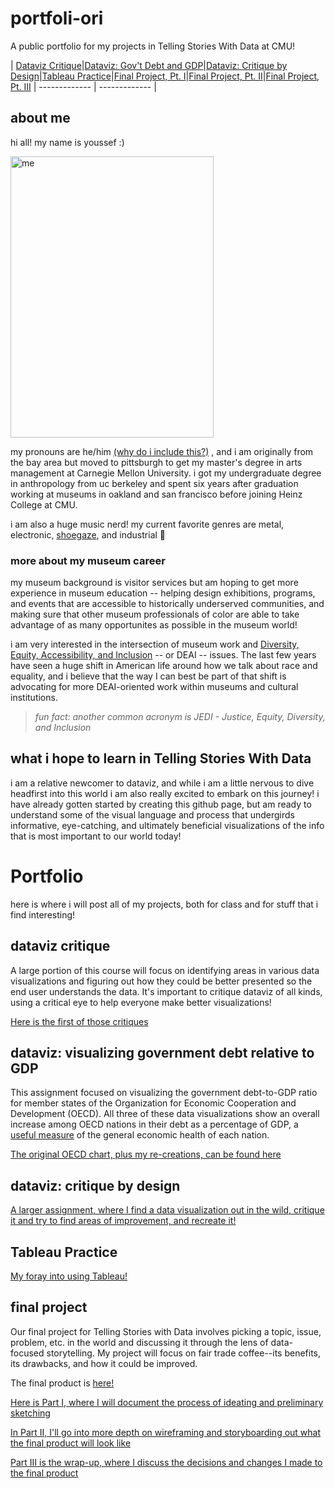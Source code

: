 # portfoli-ori
A public portfolio for my projects in Telling Stories With Data at CMU!

| [Dataviz Critique](https://yshok9192.github.io/portfoli-ori/Critique_1.html)|[Dataviz: Gov't Debt and GDP](https://yshok9192.github.io/portfoli-ori/Dataviz_1.html)|[Dataviz: Critique by Design](https://yshok9192.github.io/portfoli-ori/Dataviz_3and4.html)|[Tableau Practice](https://yshok9192.github.io/portfoli-ori/Dataviz_Tableau_1.html)|[Final Project, Pt. I](https://yshok9192.github.io/portfoli-ori/Final_Project.html)|[Final Project, Pt. II](https://yshok9192.github.io/portfoli-ori/Final_Project_2.html)|[Final Project, Pt. III](https://yshok9192.github.io/portfoli-ori/Final_Project_3.html)
| ------------- | ------------- |


## about me

hi all! my name is youssef :) 

<img src="https://user-images.githubusercontent.com/98067398/150695345-d065d9f7-edfc-4405-8b43-d2870a0a4c74.JPG" alt="me" width="325" height="450">

my pronouns are he/him [(why do i include this?)](https://prospect.org.uk/news/why-we-should-all-start-using-pronouns)
, and i am originally from the bay area but moved to pittsburgh to get my master's degree in arts management at Carnegie Mellon University. i got my undergraduate degree in anthropology from uc berkeley and spent six years after graduation working at museums in oakland and san francisco before joining Heinz College at CMU.

i am also a huge music nerd! my current favorite genres are metal, electronic, [shoegaze](https://youtu.be/OBxJGg6cjqk), and industrial :metal: 

### more about my museum career
my museum background is visitor services but am hoping to get more experience in museum education -- helping design exhibitions, programs, and events that are accessible to historically underserved communities, and making sure that other museum professionals of color are able to take advantage of as many opportunites as possible in the museum world! 

i am very interested in the intersection of museum work and [Diversity, Equity, Accessibility, and Inclusion](https://www.aam-us.org/category/diversity-equity-inclusion-accessibility/) -- or DEAI -- issues. The last few years have seen a huge shift in American life around how we talk about race and equality, and i believe that the way I can best be part of that shift is advocating for more DEAI-oriented work within museums and cultural institutions.
> *fun fact: another common acronym is JEDI - Justice, Equity, Diversity, and Inclusion*

## what i hope to learn in Telling Stories With Data

i am a relative newcomer to dataviz, and while i am a little nervous to dive headfirst into this world i am also really excited to embark on this journey! i have already gotten started by creating this github page, but am ready to understand some of the visual language and process that undergirds informative, eye-catching, and ultimately beneficial visualizations of the info that is most important to our world today! 

# Portfolio
here is where i will post all of my projects, both for class and for stuff that i find interesting!

## dataviz critique

A large portion of this course will focus on identifying areas in various data visualizations and figuring out how they could be better presented so the end user understands the data. It's important to critique dataviz of all kinds, using a critical eye to help everyone make better visualizations!

[Here is the first of those critiques](/Critique_1.md)

## dataviz: visualizing government debt relative to GDP

This assignment focused on visualizing the government debt-to-GDP ratio for member states of the Organization for Economic Cooperation and Development (OECD). All three of these data visualizations show an overall increase among OECD nations in their debt as a percentage of GDP, a [useful measure](https://data.oecd.org/gga/general-government-debt.htm) of the general economic health of each nation. 

[The original OECD chart, plus my re-creations, can be found here](/Dataviz_1.md)

## dataviz: critique by design

[A larger assignment, where I find a data visualization out in the wild, critique it and try to find areas of improvement, and recreate it!](/Dataviz_3and4.md)

## Tableau Practice

[My foray into using Tableau!](/Dataviz_Tableau_1.md)

## final project

Our final project for Telling Stories with Data involves picking a topic, issue, problem, etc. in the world and discussing it through the lens of data-focused storytelling. My project will focus on fair trade coffee--its benefits, its drawbacks, and how it could be improved. 

The final product is [here!](https://carnegiemellon.shorthandstories.com/fair-trade-coffee/index.html)

[Here is Part I, where I will document the process of ideating and preliminary sketching](/Final_Project.md)

[In Part II, I'll go into more depth on wireframing and storyboarding out what the final product will look like](/Final_Project_2.md)

[Part III is the wrap-up, where I discuss the decisions and changes I made to the final product](/Final_Project_3.md)

